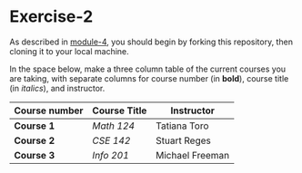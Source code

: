 # Exercise-2

As described in [module-4](https://github.com/INFO-201/m4-git-intro), you should begin by forking this repository, then cloning it to your local machine.

In the space below, make a three column table of the current courses you are taking, with separate columns for course number (in **bold**), course title (in _italics_), and instructor.


| **Course number** | **Course Title** | **Instructor**|
| --------- | ------- | ------- | 
| **Course 1** | _Math 124_ | Tatiana Toro |
| **Course 2** | _CSE 142_ | Stuart Reges |
| **Course 3** | _Info 201_ | Michael Freeman |